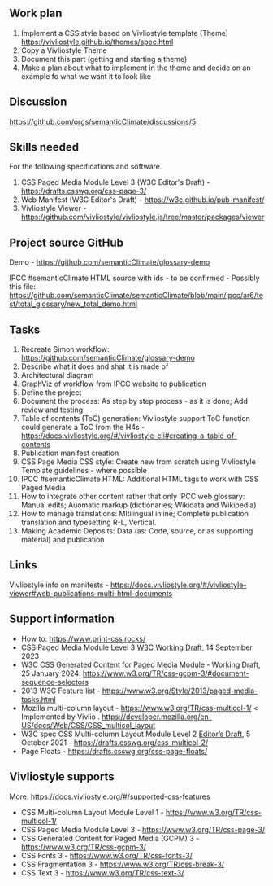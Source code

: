 ## Work plan

1. Implement a CSS style based on Vivliostyle template (Theme) https://vivliostyle.github.io/themes/spec.html
1. Copy a Vivliostyle Theme
1. Document this part (getting and starting a theme)
1. Make a plan about what to implement in the theme and decide on an example fo what we want it to look like

## Discussion

https://github.com/orgs/semanticClimate/discussions/5

## Skills needed

For the following specifications and software.

1. CSS Paged Media Module Level 3 (W3C Editor's Draft) - https://drafts.csswg.org/css-page-3/
1. Web Manifest (W3C Editor's Draft) - https://w3c.github.io/pub-manifest/ 
1. Vivliostyle Viewer - https://github.com/vivliostyle/vivliostyle.js/tree/master/packages/viewer

## Project source GitHub

Demo - https://github.com/semanticClimate/glossary-demo

IPCC #semanticClimate HTML source with ids - to be confirmed - Possibly this file: https://github.com/semanticClimate/semanticClimate/blob/main/ipcc/ar6/test/total_glossary/new_total_demo.html

## Tasks

1. Recreate Simon workflow: https://github.com/semanticClimate/glossary-demo
1. Describe what it does and shat it is made of 
1. Architectural diagram
1. GraphViz of workflow from IPCC website to publication
1. Define the project
1. Document the process: As step by step process - as it is done; Add review and testing 
1. Table of contents (ToC) generation: Vivliostyle support ToC function could generate a ToC from the H4s - https://docs.vivliostyle.org/#/vivliostyle-cli#creating-a-table-of-contents
1. Publication manifest creation
1. CSS Page Media CSS style: Create new from scratch using Vivliostyle Template guidelines - where possible
1. IPCC #semanticClimate HTML: Additional HTML tags to work with CSS Paged Media
1. How to integrate other content rather that only IPCC web glossary: Manual edits; Auomatic markup (dictionaries; Wikidata and Wikipedia)
1. How to manage translations: Mltilingual inline; Complete publication translation and typesetting R-L, Vertical.
1. Making Academic Deposits: Data (as: Code, source, or as supporting material) and publication

## Links

Vivliostyle info on manifests - https://docs.vivliostyle.org/#/vivliostyle-viewer#web-publications-multi-html-documents

## Support information

* How to: https://www.print-css.rocks/
* CSS Paged Media Module Level 3 [W3C Working Draft](https://www.w3.org/standards/types#WD), 14 September 2023
* W3C CSS Generated Content for Paged Media Module - Working Draft, 25 January 2024: https://www.w3.org/TR/css-gcpm-3/#document-sequence-selectors
* 2013 W3C Feature list - https://www.w3.org/Style/2013/paged-media-tasks.html
* Mozilla multi-column layout - https://www.w3.org/TR/css-multicol-1/ < Implemented by Vivlio . https://developer.mozilla.org/en-US/docs/Web/CSS/CSS_multicol_layout
* W3C spec CSS Multi-column Layout Module Level 2
[Editor’s Draft](https://www.w3.org/standards/types#ED), 5 October 2021 - https://drafts.csswg.org/css-multicol-2/
* Page Floats - https://drafts.csswg.org/css-page-floats/

## Vivliostyle supports

More: https://docs.vivliostyle.org/#/supported-css-features

* CSS Multi-column Layout Module Level 1 - https://www.w3.org/TR/css-multicol-1/
* CSS Paged Media Module Level 3 - https://www.w3.org/TR/css-page-3/
* CSS Generated Content for Paged Media (GCPM) 3 - https://www.w3.org/TR/css-gcpm-3/
* CSS Fonts 3 - https://www.w3.org/TR/css-fonts-3/
* CSS Fragmentation 3 - https://www.w3.org/TR/css-break-3/
* CSS Text 3 - https://www.w3.org/TR/css-text-3/






